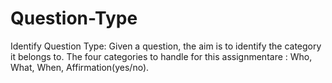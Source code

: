 # Question-Type
Identify Question Type: Given a question, the aim is to identify the category it belongs to. The four categories to handle for this assignmentare : Who, What, When, Affirmation(yes/no).
